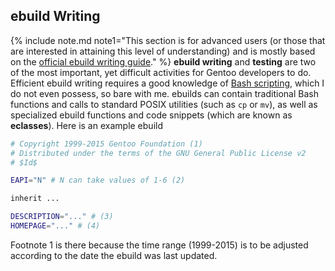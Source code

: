 ## ebuild Writing
{% include note.md note1="This section is for advanced users (or those that are interested in attaining this level of understanding) and is mostly based on the [official ebuild writing guide](https://devmanual.gentoo.org/)." %}
**ebuild writing** and **testing** are two of the most important, yet difficult activities for Gentoo developers to do. Efficient ebuild writing requires a good knowledge of [Bash scripting](/2015/11/26/bash-scripting-and-the-command-line-an-introduction-for-sabayon-users/), which I do not even possess, so bare with me. ebuilds can contain traditional Bash functions and calls to standard POSIX utilities (such as `cp` or `mv`), as well as specialized ebuild functions and code snippets (which are known as **eclasses**). Here is an example ebuild

```bash
# Copyright 1999-2015 Gentoo Foundation (1)
# Distributed under the terms of the GNU General Public License v2
# $Id$

EAPI="N" # N can take values of 1-6 (2)

inherit ...

DESCRIPTION="..." # (3)
HOMEPAGE="..." # (4)
```

Footnote 1 is there because the time range (1999-2015) is to be adjusted according to the date the ebuild was last updated.  
